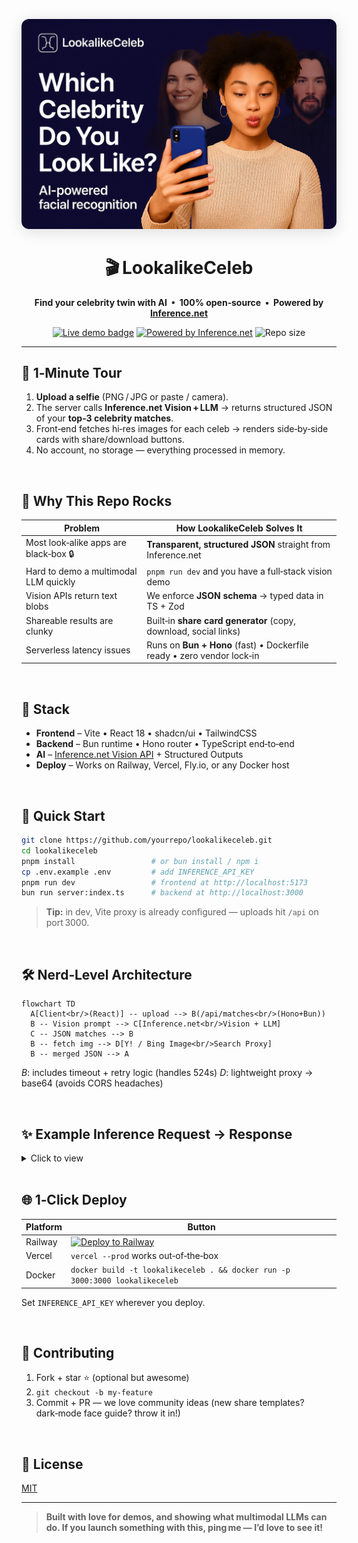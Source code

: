 <p align="center">
  <img src="public/og.png" alt="Screenshot of LookalikeCeleb" width="640" style="border-radius:12px;box-shadow:0 4px 24px #0002">
</p>

<h1 align="center">🎬 LookalikeCeleb</h1>
<p align="center"><strong>
  Find your celebrity twin with AI &nbsp;•&nbsp; 100% open‑source &nbsp;•&nbsp; Powered by <a href="https://inference.net">Inference.net</a>
</strong></p>

<p align="center">
  <a href="https://lookalikeceleb.com"><img alt="Live demo badge" src="https://img.shields.io/badge/Demo-lookalikeceleb.com-4F46E5?logo=vercel"></a>
  <a href="https://docs.inference.net/features/vision"><img alt="Powered by Inference.net" src="https://img.shields.io/badge/Vision%20API-Inference.net-E879F9"></a>
  <img alt="Repo size" src="https://img.shields.io/github/repo-size/mrmps/lookalikeceleb?color=success">
</p>

---

## 📸 1‑Minute Tour

1. **Upload a selfie** (PNG / JPG or paste / camera).
2. The server calls **Inference.net Vision + LLM** → returns structured JSON of your **top‑3 celebrity matches**.
3. Front‑end fetches hi‑res images for each celeb → renders side‑by‑side cards with share/download buttons.
4. No account, no storage — everything processed in memory.

<br/>

## 🔑 Why This Repo Rocks

| Problem | How LookalikeCeleb Solves It |
|---------|------------------------------|
| Most look‑alike apps are black‑box 🔒 | **Transparent, structured JSON** straight from Inference.net |
| Hard to demo a multimodal LLM quickly | <code>pnpm run dev</code> and you have a full‑stack vision demo |
| Vision APIs return text blobs | We enforce **JSON schema** → typed data in TS + Zod |
| Shareable results are clunky | Built‑in **share card generator** (copy, download, social links) |
| Serverless latency issues | Runs on **Bun + Hono** (fast) • Dockerfile ready • zero vendor lock‑in |

<br/>

## 🧰 Stack

- **Frontend** – Vite • React 18 • shadcn/ui • TailwindCSS  
- **Backend**  – Bun runtime • Hono router • TypeScript end‑to‑end  
- **AI**       – [Inference.net Vision API](https://docs.inference.net/features/vision) + Structured Outputs  
- **Deploy**   – Works on Railway, Vercel, Fly.io, or any Docker host

<br/>

## 🚀 Quick Start

```bash
git clone https://github.com/yourrepo/lookalikeceleb.git
cd lookalikeceleb
pnpm install                 # or bun install / npm i
cp .env.example .env         # add INFERENCE_API_KEY
pnpm run dev                 # frontend at http://localhost:5173
bun run server:index.ts      # backend at http://localhost:3000
````

> **Tip:** in dev, Vite proxy is already configured — uploads hit <code>/api</code> on port 3000.

<br/>

## 🛠️  Nerd‑Level Architecture

```mermaid
flowchart TD
  A[Client<br/>(React)] -- upload --> B(/api/matches<br/>(Hono+Bun))
  B -- Vision prompt --> C[Inference.net<br/>Vision + LLM]
  C -- JSON matches --> B
  B -- fetch img --> D[Y! / Bing Image<br/>Search Proxy]
  B -- merged JSON --> A
```

*B*: includes timeout + retry logic (handles 524s)
*D*: lightweight proxy → base64 (avoids CORS headaches)

<br/>

## ✨ Example Inference Request → Response

<details>
<summary>Click to view</summary>

**Request (truncated)**

```jsonc
POST https://api.inference.net/v1/chat/completions
{
  "model": "google/gemma-3-27b-instruct/bf-16",
  "messages": [
    {"role":"user","content":[
      { "type":"image_url",
        "image_url":{"url":"data:image/jpeg;base64,..." }
      },
      { "type":"text",
        "text":"Find top 3 celebrity look‑alikes with explanation."}
    ]}
  ],
  "response_format":{
    "type":"json_schema",
    "json_schema":{
      "type":"object",
      "properties":{
        "matches":{"type":"array","minItems":3,"maxItems":3,
          "items":{
            "type":"object",
            "properties":{
              "name":{"type":"string"},
              "percentage":{"type":"number"},
              "description":{"type":"string"}
            },
            "required":["name","percentage","description"]
          }
        }
      }
    }
  }
}
```

**Response**

```json
{
  "matches": [
    { "name":"Emma Stone","percentage":94,
      "description":"Wide-set green eyes, pronounced cheekbones…" },
    { "name":"Ryan Gosling","percentage":87,
      "description":"Similar jawline, nose bridge, blue eyes…" },
    { "name":"Zendaya","percentage":82,
      "description":"Matching eyebrow arch, chin profile…" }
  ]
}
```

</details>

<br/>

## 🌐 1‑Click Deploy

| Platform | Button                                                                                                                                          |
| -------- | ----------------------------------------------------------------------------------------------------------------------------------------------- |
| Railway  | [![Deploy to Railway](https://railway.app/button.svg)](https://railway.app/new/template?templateUrl=https://github.com/yourrepo/lookalikeceleb) |
| Vercel   | `vercel --prod` works out‑of‑the‑box                                                                                                            |
| Docker   | `docker build -t lookalikeceleb . && docker run -p 3000:3000 lookalikeceleb`                                                                    |

Set `INFERENCE_API_KEY` wherever you deploy.

<br/>

## 🤝 Contributing

1. Fork + star ⭐ (optional but awesome)
2. `git checkout -b my-feature`
3. Commit + PR — we love community ideas (new share templates? dark‑mode face guide? throw it in!)

<br/>

## 📜 License

[MIT](LICENSE)

---

> **Built with love for demos, and showing what multimodal LLMs can do.
> If you launch something with this, ping me — I’d love to see it!**
